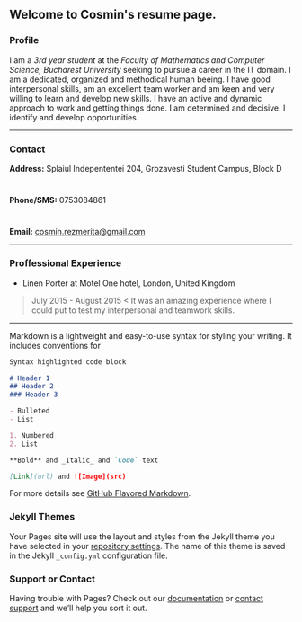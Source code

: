 ## Welcome to Cosmin's resume page.

### Profile
  I am a *3rd year student* at the *Faculty of Mathematics and Computer Science, Bucharest University* seeking to pursue a career in the IT domain. 
  I am a dedicated, organized and methodical human beeing. I have good interpersonal skills, am an excellent team worker and am keen and very willing to learn and develop new skills. I have an active and dynamic approach to work and getting things done. I am determined and decisive. I identify and develop opportunities.
  
***

### Contact
**Address:** Splaiul Indepententei 204, Grozavesti Student Campus, Block D
#
**Phone/SMS:** 0753084861
#
**Email:** cosmin.rezmerita@gmail.com
  
***

### Proffessional Experience
  - Linen Porter at Motel One hotel, London, United Kingdom
  > July 2015 - August 2015 <
    It was an amazing experience where I could put to test my interpersonal and teamwork skills.

***

Markdown is a lightweight and easy-to-use syntax for styling your writing. It includes conventions for

```markdown
Syntax highlighted code block

# Header 1
## Header 2
### Header 3

- Bulleted
- List

1. Numbered
2. List

**Bold** and _Italic_ and `Code` text

[Link](url) and ![Image](src)
```

For more details see [GitHub Flavored Markdown](https://guides.github.com/features/mastering-markdown/).

### Jekyll Themes

Your Pages site will use the layout and styles from the Jekyll theme you have selected in your [repository settings](https://github.com/comyrez/Resume/settings). The name of this theme is saved in the Jekyll `_config.yml` configuration file.

### Support or Contact

Having trouble with Pages? Check out our [documentation](https://help.github.com/categories/github-pages-basics/) or [contact support](https://github.com/contact) and we’ll help you sort it out.
